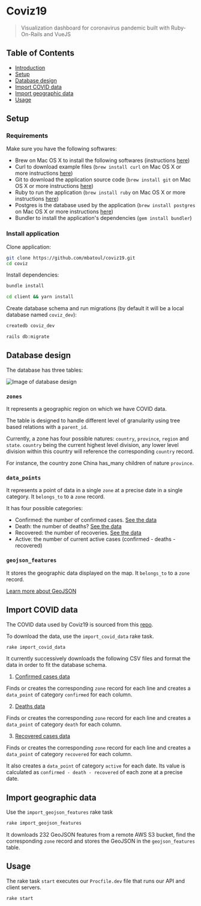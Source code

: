 # Coviz19

> Visualization dashboard for coronavirus pandemic built with Ruby-On-Rails and VueJS

## Table of Contents

- [Introduction](#introduction)
- [Setup](#setup)
- [Database design](#database-design)
- [Import COVID data](#import-covid-data)
- [Import geographic data](#import-geographic-data)
- [Usage](#usage)

## Setup

### Requirements

Make sure you have the following softwares:

- Brew on Mac OS X to install the following softwares (instructions [here](https://brew.sh/))
- Curl to download example files (`brew install curl` on Mac OS X or more instructions [here](https://github.com/curl/curl/blob/master/docs/INSTALL.md))
- Git to download the application source code (`brew install git` on Mac OS X or more instructions [here](https://git-scm.com/book/en/v2/Getting-Started-Installing-Git))
- Ruby to run the application (`brew install ruby` on Mac OS X or more instructions [here](https://www.ruby-lang.org/en/documentation/installation/))
- Postgres is the database used by the application (`brew install postgres` on Mac OS X or more instructions [here](https://www.postgresql.org/docs/current/tutorial-install.html))
- Bundler to install the application's dependencies (`gem install bundler`)

### Install application

Clone application:

```sh
git clone https://github.com/mbatoul/coviz19.git
cd coviz
```

Install dependencies:

```sh
bundle install
```
```sh
cd client && yarn install
```

Create database schema and run migrations (by default it will be a local database named `coviz_dev`):

```sh
createdb coviz_dev
```

```sh
rails db:migrate
```
## Database design

The database has three tables:

![Image of database design](https://coviz-19-bucket.s3.eu-west-3.amazonaws.com/erd-1.jpg)

### `zones`

It represents a geographic region on which we have COVID data.

The table is designed to handle different level of granularity using tree based relations with a `parent_id`.

Currently, a zone has four possible natures: `country`, `province`, `region` and `state`. `country` being the current highest level division, any lower level division within this country will reference the corresponding `country` record.

For instance, the country zone China has_many children of nature `province`.

### `data_points`

It represents a point of data in a single `zone` at a precise date in a single category. It `belongs_to` to a `zone` record.

It has four possible categories:

- Confirmed: the number of confirmed cases. [See the data](https://github.com/CSSEGISandData/COVID-19/blob/master/csse_covid_19_data/csse_covid_19_time_series/time_series_covid19_confirmed_global.csv)
- Death: the number of deaths? [See the data](https://github.com/CSSEGISandData/COVID-19/blob/master/csse_covid_19_data/csse_covid_19_time_series/time_series_covid19_deaths_global.csv)
- Recovered: the number of recoveries. [See the data](https://github.com/CSSEGISandData/COVID-19/blob/master/csse_covid_19_data/csse_covid_19_time_series/time_series_covid19_recovered_global.csv)
- Active: the number of current active cases (confirmed - deaths - recovered)

### `geojson_features`

It stores the geographic data displayed on the map. It `belongs_to` to a `zone` record.

[Learn more about GeoJSON](https://fr.wikipedia.org/wiki/GeoJSON)

## Import COVID data

The COVID data used by Coviz19 is sourced from this [repo](https://github.com/CSSEGISandData/COVID-19/tree/master/csse_covid_19_data/csse_covid_19_time_series).

To download the data, use the `import_covid_data` rake task.

```sh
rake import_covid_data
```

It currently successively downloads the following CSV files and format the data in order to fit the database schema.

1. [Confirmed cases data](https://github.com/CSSEGISandData/COVID-19/blob/master/csse_covid_19_data/csse_covid_19_time_series/time_series_covid19_confirmed_global.csv)

Finds or creates the corresponding `zone` record  for each line and creates a `data_point` of category `confirmed` for each column.

2. [Deaths data](https://github.com/CSSEGISandData/COVID-19/blob/master/csse_covid_19_data/csse_covid_19_time_series/time_series_covid19_deaths_global.csv)

Finds or creates the corresponding `zone` record  for each line and creates a `data_point` of category `death` for each column.

3. [Recovered cases data](https://github.com/CSSEGISandData/COVID-19/blob/master/csse_covid_19_data/csse_covid_19_time_series/time_series_covid19_recovered_global.csv)

Finds or creates the corresponding `zone` record  for each line and creates a `data_point` of category `recovered` for each column.

It also creates a `data_point` of category `active` for each date. Its value is calculated as `confirmed - death - recovered` of each zone at a precise date.

## Import geographic data

Use the `import_geojson_features` rake task

```sh
rake import_geojson_features
```

It downloads 232 GeoJSON features from a remote AWS S3 bucket, find the corresponding `zone` record and stores the GeoJSON in the `geojson_features` table.


## Usage

The rake task `start` executes our `Procfile.dev` file that runs our API and client servers.

```sh
rake start
```
